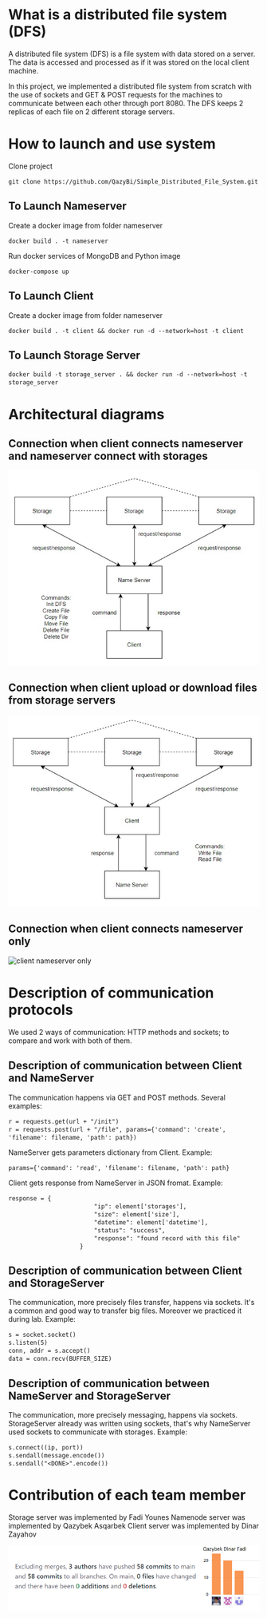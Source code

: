 # What is a distributed file system (DFS)
A distributed file system (DFS) is a file system with data stored on a server. The data is accessed and processed as if it was stored on the local client machine.

In this project, we implemented a distributed file system from scratch with the use of sockets and GET & POST requests for the machines to communicate between each other through port 8080. The DFS keeps 2 replicas of each file on 2 different storage servers.

# How to launch and use system
Clone project
```
git clone https://github.com/QazyBi/Simple_Distributed_File_System.git
```
## To Launch Nameserver
Create a docker image from folder nameserver
```
docker build . -t nameserver
```
Run docker services of MongoDB and Python image
```
docker-compose up
```
## To Launch Client
Create a docker image from folder nameserver
```
docker build . -t client && docker run -d --network=host -t client
```

## To Launch Storage Server
```
docker build -t storage_server . && docker run -d --network=host -t storage_server
```

# Architectural diagrams

Connection when client connects nameserver and nameserver connect with storages 
---
![client nameserver storage](https://github.com/QazyBi/Simple_Distributed_File_System/blob/main/img/client_nameserver_storage.jpg)

Connection when client upload or download files from storage servers
---
![client storage](https://github.com/QazyBi/Simple_Distributed_File_System/blob/main/img/client_storage.jpg)

Connection when client connects nameserver only
---
![client nameserver only](https://github.com/QazyBi/Simple_Distributed_File_System/blob/main/img/nameserver_client_only.jpg)
# Description of communication protocols
We used 2 ways of communication: HTTP methods and sockets; to compare and work with both of them.
## Description of communication between Client and NameServer
The communication happens via GET and POST methods. Several examples:
```
r = requests.get(url + "/init")
r = requests.post(url + "/file", params={'command': 'create', 'filename': filename, 'path': path})
```
NameServer gets parameters dictionary from Client. Example:
```
params={'command': 'read', 'filename': filename, 'path': path}
```
Client gets response from NameServer in JSON fromat. Example:
```
response = {
                        "ip": element['storages'],
                        "size": element['size'],
                        "datetime": element['datetime'],
                        "status": "success",
                        "response": "found record with this file"
                    }
```
## Description of communication between Client and StorageServer
The communication, more precisely files transfer, happens via sockets. It's a common and good way to transfer big files. Moreover we practiced it during lab. Example:
```
s = socket.socket()
s.listen(5)
conn, addr = s.accept()
data = conn.recv(BUFFER_SIZE)
```
## Description of communication between NameServer and StorageServer
The communication, more precisely messaging, happens via sockets. StorageServer already was written using sockets, that's why NameServer used sockets to communicate with storages. Example:
```
s.connect((ip, port))
s.sendall(message.encode())
s.sendall("<DONE>".encode())
```
# Contribution of each team member
Storage server was implemented by Fadi Younes
Namenode server was implemented by Qazybek Asqarbek
Client server was implemented by Dinar Zayahov

![1](https://github.com/QazyBi/Simple_Distributed_File_System/blob/main/img/1.png)
